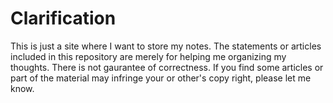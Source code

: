 # Clarification
This is just a site where I want to store my notes. The statements or articles included in this repository are merely for helping me organizing my thoughts. There is not gaurantee of correctness.
If you find some articles or part of the material may infringe your or other's copy right, please let me know. 
